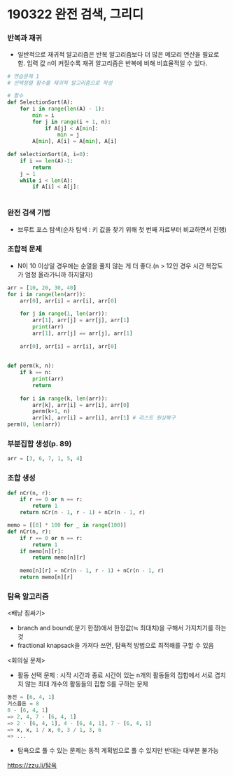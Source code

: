# 190322 완전 검색, 그리디

### 반복과 재귀

- 일반적으로 재귀적 알고리즘은 반복 알고리즘보다 더 많은 메모리 연산을 필요로 함. 입력 값 n이 커질수록 재귀 알고리즘은 반복에 비해 비효율적일 수 있다.

```python
# 연습문제 1
# 선택정렬 함수를 재귀적 알고리즘으로 작성

# 함수
def SelectionSort(A):
    for i in range(len(A) - 1):
        min = i
        for j in range(i + 1, n):
            if A[j] < A[min]:
                min = j
        A[min], A[i] = A[min], A[i]
        
def selectionSort(A, i=0):
    if i == len(A)-1:
        return
    j = 1
   	while i < len(A):
        if A[i] < A[j]:
            
```



### 완전 검색 기법

- 브루트 포스 탐색(순차 탐색 : 키 값을 찾기 위해 첫 번째 자료부터 비교하면서 진행)



### 조합적 문제

- N이 10 이상일 경우에는 순열을 풀지 않는 게 더 좋다.(n > 12인 경우 시간 복잡도가 엄청 올라가니까 하지말자)

```python
arr = [10, 20, 30, 40]
for i in range(len(arr)):
    arr[0], arr[i] = arr[i], arr[0]
    
    for j in range(1, len(arr)):
        arr[1], arr[j] = arr[j], arr[1]
        print(arr)
        arr[1], arr[j] == arr[j], arr[1]
        
    arr[0], arr[i] = arr[i], arr[0]
    
   
def perm(k, n):
    if k == n:
        print(arr)
        return
    
    for i in range(k, len(arr)):
        arr[k], arr[i] = arr[i], arr[0]
        perm(k+1, n)
        arr[k], arr[i] = arr[i], arr[1] # 리스트 원상복구
perm(0, len(arr))
```



### 부분집합 생성(p. 89)

```python
arr = [3, 6, 7, 1, 5, 4]
```



### 조합 생성

```python
def nCr(n, r):
    if r == 0 or n == r:
        return 1
    return nCr(n - 1, r - 1) + nCr(n - 1, r)

memo = [[0] * 100 for _ in range(100)]
def nCr(n, r):
    if r == 0 or n == r:
        return 1
    if memo[n][r]:
        return memo[n][r]
    
    memo[n][r] = nCr(n - 1, r - 1) + nCr(n - 1, r)
    return memo[n][r]
```



### 탐욕 알고리즘

<배낭 짐싸기>

- branch and bound(:분기 한정)에서 한정값(≒ 최대치)을 구해서 가지치기를 하는 것
- fractional knapsack을 가져다 쓰면, 탐욕적 방법으로 최적해를 구할 수 있음

<회의실 문제>

- 활동 선택 문제 : 시작 시간과 종료 시간이 있는 n개의 활동들의 집합에서 서로 겹치지 않는 최대 개수의 활동들의 집합 S를 구하는 문제

```python
동전 = [6, 4, 1]
거스름돈 = 8
8 - [6, 4, 1]
=> 2, 4, 7 - [6, 4, 1]
=> 2 - [6, 4, 1], 4 - [6, 4, 1], 7 - [6, 4, 1]
=> x, x, 1 / x, 0, 3 / 1, 3, 6
=> ...

```

- 탐욕으로 풀 수 있는 문제는 동적 계획법으로 풀 수 있지만 반대는 대부분 불가능

https://zzu.li/탐욕

